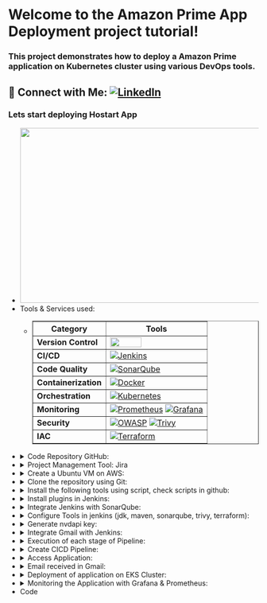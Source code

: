 # **Welcome to the Amazon Prime App Deployment project tutorial!**
### **This project demonstrates how to deploy a Amazon Prime application on Kubernetes cluster using various DevOps tools.**

## 🤝 **Connect with Me:  [![LinkedIn](https://img.shields.io/badge/LinkedIn-0077B5?style=for-the-badge&logo=linkedin&logoColor=white)](https://www.linkedin.com/in/abdulazizuk/)**

### Lets start deploying Hostart App

<ul>
<li><a title="Deployment of Amazon Prime App in Kubernetes using Github+Jenkins+Sonarqube+npm+nodejs+trivy+docker+Terraform+Grafana+SSL" href="https://stardistributors.co.uk/devops/devops_tools/projects/amazon_prime/Amazon_prime1.jpg" target="_blank" rel="noopener"><img src="https://stardistributors.co.uk/devops/devops_tools/projects/disney_hotstar/disney_hotstar1.jpg" alt="" width="644" height="352" /></a></li>
<li>Tools &amp; Services used:
<ul>
<li>
<table border="black">
<thead>
<tr>
<th><strong>Category</strong></th>
<th><strong>Tools</strong></th>
</tr>
</thead>
<tbody>
<tr>
<td><strong>Version Control</strong></td>
<td><img src="https://stardistributors.co.uk/devops/devops_tools/projects/disney_hotstar/github.jpg" alt="" width="63" height="20" /></td>
</tr>
<tr>
<td><strong>CI/CD</strong></td>
<td><a href="https://camo.githubusercontent.com/22b41fadf98ee5a0e46a1d3fb90d563272cf908e9fdc7d6f6f25e70145a9afb7/68747470733a2f2f696d672e736869656c64732e696f2f62616467652f4a656e6b696e732d4432343933393f7374796c653d666c61742d737175617265266c6f676f3d6a656e6b696e73266c6f676f436f6c6f723d7768697465" target="_blank" rel="noopener noreferrer nofollow"><img src="https://camo.githubusercontent.com/22b41fadf98ee5a0e46a1d3fb90d563272cf908e9fdc7d6f6f25e70145a9afb7/68747470733a2f2f696d672e736869656c64732e696f2f62616467652f4a656e6b696e732d4432343933393f7374796c653d666c61742d737175617265266c6f676f3d6a656e6b696e73266c6f676f436f6c6f723d7768697465" alt="Jenkins" data-canonical-src="https://img.shields.io/badge/Jenkins-D24939?style=flat-square&amp;logo=jenkins&amp;logoColor=white" /></a></td>
</tr>
<tr>
<td><strong>Code Quality</strong></td>
<td><a href="https://camo.githubusercontent.com/4cf21d11d2fb1a75b253215cd0ae2c5002f72b868b12a0e4f5d61faabcbb5198/68747470733a2f2f696d672e736869656c64732e696f2f62616467652f536f6e6172517562652d3445394243443f7374796c653d666c61742d737175617265266c6f676f3d736f6e617271756265266c6f676f436f6c6f723d7768697465" target="_blank" rel="noopener noreferrer nofollow"><img src="https://camo.githubusercontent.com/4cf21d11d2fb1a75b253215cd0ae2c5002f72b868b12a0e4f5d61faabcbb5198/68747470733a2f2f696d672e736869656c64732e696f2f62616467652f536f6e6172517562652d3445394243443f7374796c653d666c61742d737175617265266c6f676f3d736f6e617271756265266c6f676f436f6c6f723d7768697465" alt="SonarQube" data-canonical-src="https://img.shields.io/badge/SonarQube-4E9BCD?style=flat-square&amp;logo=sonarqube&amp;logoColor=white" /></a></td>
</tr>
<tr>
<td><strong>Containerization</strong></td>
<td><a href="https://camo.githubusercontent.com/bfb7555b6d85ca0d42c2c2e6a741cd9f5b9b1d7bb95535450f1afd2558554f86/68747470733a2f2f696d672e736869656c64732e696f2f62616467652f446f636b65722d3234393645443f7374796c653d666c61742d737175617265266c6f676f3d646f636b6572266c6f676f436f6c6f723d7768697465" target="_blank" rel="noopener noreferrer nofollow"><img src="https://camo.githubusercontent.com/bfb7555b6d85ca0d42c2c2e6a741cd9f5b9b1d7bb95535450f1afd2558554f86/68747470733a2f2f696d672e736869656c64732e696f2f62616467652f446f636b65722d3234393645443f7374796c653d666c61742d737175617265266c6f676f3d646f636b6572266c6f676f436f6c6f723d7768697465" alt="Docker" data-canonical-src="https://img.shields.io/badge/Docker-2496ED?style=flat-square&amp;logo=docker&amp;logoColor=white" /></a></td>
</tr>
<tr>
<td><strong>Orchestration</strong></td>
<td><a href="https://camo.githubusercontent.com/903b7f99682bb0c52aba2280e5b8e7ad5dce587908eb4d79ad0a9491f8b6a366/68747470733a2f2f696d672e736869656c64732e696f2f62616467652f4b756265726e657465732d3332364345353f7374796c653d666c61742d737175617265266c6f676f3d6b756265726e65746573266c6f676f436f6c6f723d7768697465" target="_blank" rel="noopener noreferrer nofollow"><img src="https://camo.githubusercontent.com/903b7f99682bb0c52aba2280e5b8e7ad5dce587908eb4d79ad0a9491f8b6a366/68747470733a2f2f696d672e736869656c64732e696f2f62616467652f4b756265726e657465732d3332364345353f7374796c653d666c61742d737175617265266c6f676f3d6b756265726e65746573266c6f676f436f6c6f723d7768697465" alt="Kubernetes" data-canonical-src="https://img.shields.io/badge/Kubernetes-326CE5?style=flat-square&amp;logo=kubernetes&amp;logoColor=white" /></a></td>
</tr>
<tr>
<td><strong>Monitoring</strong></td>
<td><a href="https://camo.githubusercontent.com/275efecee0c790e50cbfd5b8584e831774bd858dbb2cfd21245718ec1739496f/68747470733a2f2f696d672e736869656c64732e696f2f62616467652f50726f6d6574686575732d4536353232433f7374796c653d666c61742d737175617265266c6f676f3d70726f6d657468657573266c6f676f436f6c6f723d7768697465" target="_blank" rel="noopener noreferrer nofollow"><img src="https://camo.githubusercontent.com/275efecee0c790e50cbfd5b8584e831774bd858dbb2cfd21245718ec1739496f/68747470733a2f2f696d672e736869656c64732e696f2f62616467652f50726f6d6574686575732d4536353232433f7374796c653d666c61742d737175617265266c6f676f3d70726f6d657468657573266c6f676f436f6c6f723d7768697465" alt="Prometheus" data-canonical-src="https://img.shields.io/badge/Prometheus-E6522C?style=flat-square&amp;logo=prometheus&amp;logoColor=white" /></a>&nbsp;<a href="https://camo.githubusercontent.com/52544223293f79c77382af85717e1878a63bb6e136e1c01a211e9ee36bcccdf5/68747470733a2f2f696d672e736869656c64732e696f2f62616467652f47726166616e612d4634363830303f7374796c653d666c61742d737175617265266c6f676f3d67726166616e61266c6f676f436f6c6f723d7768697465" target="_blank" rel="noopener noreferrer nofollow"><img src="https://camo.githubusercontent.com/52544223293f79c77382af85717e1878a63bb6e136e1c01a211e9ee36bcccdf5/68747470733a2f2f696d672e736869656c64732e696f2f62616467652f47726166616e612d4634363830303f7374796c653d666c61742d737175617265266c6f676f3d67726166616e61266c6f676f436f6c6f723d7768697465" alt="Grafana" data-canonical-src="https://img.shields.io/badge/Grafana-F46800?style=flat-square&amp;logo=grafana&amp;logoColor=white" /></a></td>
</tr>
<tr>
<td><strong>Security</strong></td>
<td><a href="https://camo.githubusercontent.com/1327fc88dfba2bb5ac45e047e4a9feeee31114b21ca2cba95013d9e58363ba26/68747470733a2f2f696d672e736869656c64732e696f2f62616467652f4f574153502d3030303030303f7374796c653d666c61742d737175617265266c6f676f3d6f77617370266c6f676f436f6c6f723d7768697465" target="_blank" rel="noopener noreferrer nofollow"><img src="https://camo.githubusercontent.com/1327fc88dfba2bb5ac45e047e4a9feeee31114b21ca2cba95013d9e58363ba26/68747470733a2f2f696d672e736869656c64732e696f2f62616467652f4f574153502d3030303030303f7374796c653d666c61742d737175617265266c6f676f3d6f77617370266c6f676f436f6c6f723d7768697465" alt="OWASP" data-canonical-src="https://img.shields.io/badge/OWASP-000000?style=flat-square&amp;logo=owasp&amp;logoColor=white" /></a>&nbsp;<a href="https://camo.githubusercontent.com/67015341784fba0b9eed4975dd6b0bbca63d21f5824b7b7c833faf758e61c56f/68747470733a2f2f696d672e736869656c64732e696f2f62616467652f54726976792d3030393739443f7374796c653d666c61742d737175617265266c6f676f3d7472697679266c6f676f436f6c6f723d7768697465" target="_blank" rel="noopener noreferrer nofollow"><img src="https://camo.githubusercontent.com/67015341784fba0b9eed4975dd6b0bbca63d21f5824b7b7c833faf758e61c56f/68747470733a2f2f696d672e736869656c64732e696f2f62616467652f54726976792d3030393739443f7374796c653d666c61742d737175617265266c6f676f3d7472697679266c6f676f436f6c6f723d7768697465" alt="Trivy" data-canonical-src="https://img.shields.io/badge/Trivy-00979D?style=flat-square&amp;logo=trivy&amp;logoColor=white" /></a></td>
</tr>
<tr>
<td><strong>IAC</strong></td>
<td><a href="https://camo.githubusercontent.com/578ea379c69d266708eb9bc08774d4ca35814bf5c0456065e46e4dca29ee74f0/68747470733a2f2f696d672e736869656c64732e696f2f62616467652f5465727261666f726d2d3632334345343f7374796c653d666c61742d737175617265266c6f676f3d7465727261666f726d266c6f676f436f6c6f723d7768697465" target="_blank" rel="noopener noreferrer nofollow"><img src="https://camo.githubusercontent.com/578ea379c69d266708eb9bc08774d4ca35814bf5c0456065e46e4dca29ee74f0/68747470733a2f2f696d672e736869656c64732e696f2f62616467652f5465727261666f726d2d3632334345343f7374796c653d666c61742d737175617265266c6f676f3d7465727261666f726d266c6f676f436f6c6f723d7768697465" alt="Terraform" data-canonical-src="https://img.shields.io/badge/Terraform-623CE4?style=flat-square&amp;logo=terraform&amp;logoColor=white" /></a></td>
</tr>
</tbody>
</table>
</li>
</ul>
</li>
<li><details><summary>Code Repository GitHub:</summary>
<ul>
<li><a href="https://github.com/AbdulAziz-uk/Disney_Hotstar.git" target="_blank" rel="noopener"><img src="https://stardistributors.co.uk/devops/devops_tools/projects/disney_hotstar/github.jpg" alt="" width="63" height="20" /></a>&nbsp;https://github.com/AbdulAziz-uk/amazon-prime-video-kubernetes.git</li>
</ul>
</details></li>
<li><details><summary>Project Management Tool: Jira</summary>
<ul>
<li>link code repository from github</li>
</ul>
</details></li>
<li><details><summary>Create a Ubuntu VM on AWS:</summary>
<ul>
<li>Name=primevideo</li>
<li>o/S : ubuntu server 24.04 LTS (HVM), SSD Volume Type</li>
<li>Instance type: t2 large</li>
<li>keypair: generate primevideo.pem</li>
<li>20 GB</li>
<li>Security: Allow ports SSH, http, https, 8080(jenkins), 9000 (sonarqube), 587(gmail-smtp, 465 (gmail)</li>
<li>open MobXterm and connect to VM</li>
<li>Get VM details:
<ul>
<li>ubuntu@ip~/amazon-prime:/home/ubuntu#sudo hostnamectl</li>
</ul>
</li>
<li>update the package:
<ul>
<li>ubuntu@ip:/home/ubuntu#sudo&nbsp;apt update</li>
</ul>
</li>
</ul>
</details></li>
<li><details><summary>Clone the repository using Git:</summary>
<ul>
<li>Git is installed by default in ubuntu, if not than install.</li>
<li>ubuntu@ip:~amazon-prime:/home/ubuntu#git&nbsp;-v</li>
<li>Install git:&nbsp;</li>
<li>ubuntu@ip:/home/ubuntu#sudo apt update</li>
<li>ubuntu@ip:/home/ubuntu#sudo apt install git</li>
<li>Clone</li>
<li>ubuntu@ip:/home/ubuntu#git&nbsp;clone&nbsp;<a href="https://github.com/AbdulAziz-uk/amazon-prime-video-kubernetes.git">https://github.com/AbdulAziz-uk/amazon-prime-video-kubernetes.git</a></li>
<li><a href="https://stardistributors.co.uk/devops/devops_tools/projects/amazon_prime/Amazon_prime2.jpg" target="_blank" rel="noopener"><img src="https://stardistributors.co.uk/devops/devops_tools/projects/amazon_prime/Amazon_prime2.jpg" alt="" width="745" height="329" /></a></li>
<li>ubuntu@ip:~amazon-prime-video-kubernetes/Scripts#ls&nbsp;(list of scripts )</li>
</ul>
</details></li>
<li><details><summary>Install the following tools using script, check scripts in github:</summary>
<ul>
<li>Give executable permission to all scripts:
<ul>
<li>$sudo&nbsp;chmod +x *.sh or&nbsp;</li>
<li>$sh permissionexecute.sh (in this file chmod +x *.sh has been defined)</li>
<li>$ ll (all scrits in green coloured, can be execute)</li>
</ul>
</li>
<li>Install Jenkins:&nbsp;
<ul>
<li>ubuntu@ip:~amazon-prime/Scripts#sh&nbsp;jenkins.sh</li>
<li>Java is installed along with jenkins, check&nbsp;</li>
<li>ubuntu@ip:~amazon-prime/Scripts#java&nbsp;--version</li>
<li>#systemctl status jenkins</li>
<li>#systemctl enable jenkins (it will enable jenkins and start after vm restart)</li>
<li>Acces jenkins:</li>
<li>opne browser: <a href="http://ip:8080">http://ip:8080</a></li>
<li>Reveal password from the following path</li>
<li>#sudo cat /var/lib/jenkins/secrets/initialAdminPassword</li>
<li>Install suggested plugins</li>
</ul>
</li>
<li>Install docker:
<ul>
<li>ubuntu@ip:~amazon-prime/Scripts#sh docker.sh</li>
<li>ubuntu@ip:~amazon-prime/Scripts#docker&nbsp;-v</li>
<li>ubuntu@ip:~amazon-prime/Scripts#systemctl&nbsp;status docker</li>
<li>ubuntu@ip:~amazon-prime/Scripts#systemctl enable docker</li>
<li>check the script for all the commands defined like adding user to docker group, giving permission, setting port etc.&nbsp;</li>
</ul>
</li>
<li>Install SonarQube container &amp; generate token:
<ul>
<li>Run SonarQube container in detached mode with port mapping 9000</li>
<li>#docker run -d --name sonar -p 9000:9000 sonarqube:lts-community</li>
<li>#docker container ls (list of containers, sonar container is running)</li>
<li>#docker images (list of images)</li>
<li>Access sonar:</li>
<li>open browser <a href="http://ip:9000">http://ip:9000</a></li>
<li>default username=admin, password=admin</li>
<li>Generate Sonar token for the user: which will be use while integration with jenkins.
<ul>
<li>Administrtion/security/users/token/Generate Token/ Name=sonar-token, expires in = 60 days and generate.&nbsp; copy token.</li>
</ul>
</li>
<li>Create Webhook:
<ul>
<li>Administration/Configuration/webhook/create, Name=jenkins, URK=http:jenkins_ip:8080/sonarqube-webhook/</li>
</ul>
</li>
</ul>
</li>
<li>Install kubectl for configuring kubernetes cluster.
<ul>
<li>ubuntu@ip:~amazon-prime/Script#sh&nbsp;kubectl.sh</li>
</ul>
</li>
<li>Install eksctl for AWS kubernetes service.
<ul>
<li>ubuntu@ip:~amazon-prime/Script#sh eksctll.sh</li>
</ul>
</li>
<li>Install AWS cli: To communicate with AWS
<ul>
<li>ubuntu@ip:~amazon-prime/Script#sh&nbsp;awscli.sh</li>
</ul>
</li>
<li>Install Trivy:
<ul>
<li>ubuntu@ip:~amazon-prime/Script#sh trivy.sh</li>
<li>#trivy -v</li>
</ul>
</li>
<li>Install Terraform:&nbsp;&nbsp;
<ul>
<li>will create a monitoring VM with the help of terraform (Grafana &amp; Prometheus)</li>
<li>ubuntu@ip:~amazon-prime/Script#sh terraform.sh</li>
</ul>
</li>
</ul>
</details></li>
<li><details><summary>Install plugins in Jenkins:</summary>
<ul>
<li>Go to Manage Jenkins/Plugins/ search and install the following plugins</li>
<li>Eclipse Temurin installer (it will install jdk)</li>
<li>Sonarqube scanner</li>
<li>Sonarqube Quality Gates</li>
<li>Pipeline: Stage View</li>
<li>Nodejs Plugin</li>
<li>OWASP Dependency-Check</li>
<li>Blue ocean</li>
<li>Docker</li>
<li>Docker commons</li>
<li>docker pipeline</li>
<li>docker api</li>
<li>docker-build-step</li>
<li>terraform</li>
<li>kubernetes</li>
<li>kubernetes Client API</li>
<li>kubernetes credentials</li>
<li>kubernetes CLI</li>
<li>kubernetes Credentials Provider</li>
<li>kubernetes:: Pipeline::Devops Steps</li>
<li>blue ocean: it can start pipeline at different stages.</li>
<li>restart jenkins: http://ip/8080/restart</li>
</ul>
</details></li>
<li><details><summary>Integrate Jenkins with SonarQube:</summary>
<ul>
<li>First add the server sonarqube in jenkins
<ul>
<li>Go to Manage Jenkins/System scroll down to Sonar Qube servers (you can configure servicers in System like sonarqube server)</li>
<li>Add SonarQube</li>
<li>Name = sonar</li>
<li>Server URL= <a href="http://192.168.171.200:9000">http://192.168.171.200:9000</a></li>
<li>Server authentication token: click +add
<ul>
<li>Domain = Global credentials (unrestricted)</li>
<li>Kind = secret text</li>
<li>scope: Glonal (jenkins,nodes, items, all child items,etc)</li>
<li>Seccret=past the token which was generated in sonarqube insallation</li>
<li>ID=sonar-token</li>
<li>Description=sonar-token</li>
<li>Add</li>
</ul>
</li>
<li>In Server Authentication token: click drop down and select sonar-token</li>
<li>apply &amp; save</li>
</ul>
</li>
</ul>
</details></li>
<li><details><summary>Configure Tools in jenkins (jdk, maven, sonarqube, trivy, terraform):</summary>
<ul>
<li>Go to Manage Jenkins/Tools:</li>
<li>JDK
<ul>
<li>Name=jdk17</li>
<li>Install automatically and click add installer and select install from adoptium.net</li>
<li>select version jdk-17.0.9+9</li>
</ul>
</li>
<li>SonarQube Scanner Installations
<ul>
<li>click Add SonarQube Scanner</li>
<li>Name = sonar-scanner</li>
<li>Version = Install from Maven Central and select latest/required version</li>
</ul>
</li>
<li>NodeJS installations:
<ul>
<li>Add NodeJs</li>
<li>Name=nodejs</li>
<li>select install automatically</li>
<li>Version= Install from nodejs.org and select version 17.9.0</li>
</ul>
</li>
<li>Dependency Check installation
<ul>
<li>Add Dependency-Check</li>
<li>Name=DC</li>
<li>install automatically</li>
<li>Add installer - select install from github.com</li>
<li>version = dependency-check 12.1.0</li>
<li>apply &amp; save&nbsp;</li>
</ul>
</li>
</ul>
</details></li>
<li><details><summary>Generate nvdapi key:</summary>
<ul>
<li>Go to <a href="https://nvd.nist.gov/developers/request-an-api-key">https://nvd.nist.gov/developers/request-an-api-key</a>&nbsp; (Register with them and they will send key in email)</li>
<li>NVD API Key Activated
<p>Thank you for confirming your request for an NVD API key. Please securely save this key. Once you close or leave this page, the key will no longer be accessible from this link. If you lose or forget your API key you must request a new one. There is no process for recovering an API Key.</p>
<p>API Key:&nbsp;<span id="apiKey">36883b57-9d9d-4677-b466-f7012f883687</span>&nbsp;&nbsp;</p>
<p>To request a new API key, please resubmit an&nbsp;<a href="https://nvd.nist.gov/developers/request-an-api-key">API Key Request</a>. Please note that activating a new key will deactivate the key shown above.</p>
</li>
</ul>
</details></li>
<li><details><summary>Integrate Gmail with Jenkins:</summary>
<ul>
<li>Gmail Setup:
<ul>
<li>To receive emails for success/failure of CICD pipeline.</li>
<li>Go to Gmail account and click on account top right corner and select manage your account.</li>
<li>type app passwords (This option will only available after MFA is enabled, To enable go to security/2 step verification and enable it and add phone number)</li>
<li>app name=hotstar and create password.&nbsp; copy app password.</li>
</ul>
</li>
<li>Go to Manage Jenkins/System/E-mail Notification
<ul>
<li>SMTP Server = smtp.gmail.com</li>
<li>Default user email suffix=@gmail.com</li>
<li>Advanced</li>
<li>select Use SMTP Authentication:</li>
<li>user name = <a href="mailto:aziz.azure2024@gmail.com">aziz.azure2024@gmail.com</a>&nbsp;(enter email address for which app password has been created)</li>
<li>Password =&nbsp;svgi&nbsp;xqps&nbsp;yhyj&nbsp;zcaj (paste token)</li>
<li>select Use SSL</li>
<li>SMTP Port = 465 (open this port on firewall)</li>
<li>Reply-To-Address = <a href="mailto:aziz.azure2024@gmail.com">aziz.azure2024@gmail.com</a></li>
<li>Charset = UTF-8</li>
<li>Select Test configurtion by sending test e-mail</li>
<li>Test e-mail recipient = <a href="mailto:aziz.azure2024@gmail.com">aziz.azure2024@gmail.com</a></li>
<li>Test Configuration: Email received.</li>
</ul>
</li>
<li>Go to Manage Jenkins/System/Extended E-mail Notification
<ul>
<li>SMTP server=smtp.gmail.com</li>
<li>SMTP Port =587 (open port)</li>
<li>Advanced:</li>
<li>Credentials: Add Jenkins
<ul>
<li>Domain: global credentials (unrestricted)</li>
<li>Kind = Username with Password</li>
<li>Scope = Global (Jenkins, nodes, items, all child items,etc)</li>
<li>username = <a href="mailto:aziz.azure2024@gmail.com">aziz.azure2024@gmail.com</a></li>
<li>Password=svgi&nbsp;xqps&nbsp;yhyj&nbsp;zcaj (paste token)</li>
<li>ID = smtp-gmail</li>
<li>Description = smtp-gmail</li>
</ul>
</li>
<li>In credentials selet smtp-gmail</li>
<li>select Use TLS</li>
<li>Default user e-mail suffix = @gmail.com</li>
<li>Apply &amp; Save</li>
</ul>
</li>
<li>Add code in Pipeline.
<ul>
<li>
<div>
<div>Make sure this code is inserted after completion of stages as this code is not starting with stage, steps.</div>
<div>post {</div>
<div>&nbsp; &nbsp; always {</div>
<div>&nbsp; &nbsp; &nbsp; &nbsp; script {</div>
<div>&nbsp; &nbsp; &nbsp; &nbsp; &nbsp; &nbsp; def buildStatus = currentBuild.currentResult</div>
<div>&nbsp; &nbsp; &nbsp; &nbsp; &nbsp; &nbsp; def buildUser = currentBuild.getBuildCauses('hudson.model.Cause$UserIdCause')[0]?.userId ?:'Github User'</div>
<div>&nbsp; &nbsp; &nbsp; &nbsp; &nbsp; &nbsp; emailext (</div>
<div>&nbsp; &nbsp; &nbsp; &nbsp; &nbsp; &nbsp; &nbsp; &nbsp; subject:"Pipeline ${buildStatus}:${env.JOB_NAME} #${env.BUILD_NUMBER}",</div>
<div>&nbsp; &nbsp; &nbsp; &nbsp; &nbsp; &nbsp; &nbsp; &nbsp; body:"""</div>
<div>&nbsp; &nbsp; &nbsp; &nbsp; &nbsp; &nbsp; &nbsp; &nbsp; &nbsp; &nbsp; &lt;p&gt;This is a Jenkins HOTSTAR CICD pipeline status.&lt;/p&gt;</div>
<div>&nbsp; &nbsp; &nbsp; &nbsp; &nbsp; &nbsp; &nbsp; &nbsp; &nbsp; &nbsp; &lt;p&gt;Project:${env.JOB_NAME}&lt;/p&gt;</div>
<div>&nbsp; &nbsp; &nbsp; &nbsp; &nbsp; &nbsp; &nbsp; &nbsp; &nbsp; &nbsp; &lt;p&gt;Build Number:${env.BUILD_NUMBER}&lt;/p&gt;</div>
<div>&nbsp; &nbsp; &nbsp; &nbsp; &nbsp; &nbsp; &nbsp; &nbsp; &nbsp; &nbsp; &lt;p&gt;Build Status:${buildStatus}&lt;/p&gt;</div>
<div>&nbsp; &nbsp; &nbsp; &nbsp; &nbsp; &nbsp; &nbsp; &nbsp; &nbsp; &nbsp; &lt;p&gt;Started by:${buildUser}&lt;/p&gt;</div>
<div>&nbsp; &nbsp; &nbsp; &nbsp; &nbsp; &nbsp; &nbsp; &nbsp; &nbsp; &nbsp; &lt;p&gt;Build URL:&lt;a href="${env.BUILD_URL}"&gt;${env.BUILD_URL}&lt;/a&gt;&lt;/p&gt;</div>
<div>&nbsp; &nbsp; &nbsp; &nbsp; &nbsp; &nbsp; &nbsp; &nbsp; """,</div>
<div>&nbsp; &nbsp; &nbsp; &nbsp; &nbsp; &nbsp; &nbsp; &nbsp; to:'aziz.azure2024@gmail.com',</div>
<div>&nbsp; &nbsp; &nbsp; &nbsp; &nbsp; &nbsp; &nbsp; &nbsp; from:'aziz.azure2024@gmail.com',</div>
<div>&nbsp; &nbsp; &nbsp; &nbsp; &nbsp; &nbsp; &nbsp; &nbsp; replyTo:'aziz.azure2024@gmail.com',</div>
<div>&nbsp; &nbsp; &nbsp; &nbsp; &nbsp; &nbsp; &nbsp; &nbsp; mimeType:'text/html',</div>
<div>&nbsp; &nbsp; &nbsp; &nbsp; &nbsp; &nbsp; &nbsp; &nbsp; attachmentsPattern:'trivyfs.txt,trivyimage.txt'</div>
<div>&nbsp; &nbsp; &nbsp; &nbsp; &nbsp; &nbsp; )</div>
<div>&nbsp; &nbsp; &nbsp; &nbsp; &nbsp; &nbsp;}</div>
<div>&nbsp; &nbsp; &nbsp; &nbsp;}</div>
</div>
</li>
</ul>
</li>
<li>Paste the code in Pipeline.</li>
</ul>
</details></li>
<li><details><summary>Execution of each stage of Pipeline:</summary>
<ul>
<li><a href="https://stardistributors.co.uk/devops/devops_tools/projects/disney_hotstar/disney_hotstar4.jpg" target="_blank" rel="noopener"><img src="https://stardistributors.co.uk/devops/devops_tools/projects/disney_hotstar/disney_hotstar4.jpg" alt="" width="532" height="258" /></a></li>
<li>Declarative Tool Install:
<ul>
<li>click on log: we have define two tools in this stage jdk17 and nodejs</li>
<li><img src="https://stardistributors.co.uk/devops/devops_tools/projects/amazon_prime/Amazon_prime5.jpg" width="881" height="188" /></li>
</ul>
</li>
<li>clean workspace: Delete workspace when build is done.
<ul>
<li>we have define this in stage clean workspace, it will delete any existing workspace.</li>
<li><img src="https://stardistributors.co.uk/devops/devops_tools/projects/amazon_prime/Amazon_prime6.jpg" width="888" height="314" /></li>
</ul>
</li>
<li>Git Clone:
<ul>
<li>We have define public git repository to clone.</li>
<li><a href="https://stardistributors.co.uk/devops/devops_tools/projects/amazon_prime/Amazon_prime7.jpg" target="_blank" rel="noopener"><img src="https://stardistributors.co.uk/devops/devops_tools/projects/amazon_prime/Amazon_prime7.jpg" width="533" height="285" /></a></li>
</ul>
</li>
<li>Sonar Analysis:
<ul>
<li>Click logs to check Sonar Analysis report:</li>
<li><a href="https://stardistributors.co.uk/devops/devops_tools/projects/amazon_prime/Amazon_prime8.jpg" target="_blank" rel="noopener"><img src="https://stardistributors.co.uk/devops/devops_tools/projects/amazon_prime/Amazon_prime8.jpg" width="543" height="297" /></a></li>
<li>click on results at: <a href="http://192.168.171.91:9000/dashboard?id=hotstar">http://192.168.171.91:9000/dashboard?id=hotstar</a></li>
<li><a href="https://stardistributors.co.uk/devops/devops_tools/projects/amazon_prime/Amazon_prime9.jpg" target="_blank" rel="noopener"><img src="https://stardistributors.co.uk/devops/devops_tools/projects/amazon_prime/Amazon_prime9.jpg" width="594" height="308" /></a></li>
<li>issues detected here like Bugs, Vulnerabilities, code smell Security hotspots etc will send to developers and once it is fixed than we run build again.</li>
</ul>
</li>
<li>Quality Gate:
<ul>
<li><img src="https://stardistributors.co.uk/devops/devops_tools/projects/amazon_prime/Amazon_prime10.jpg" width="868" height="312" /></li>
<li>Quality Gate is ok</li>
</ul>
</li>
<li>Install Dependencies:
<ul>
<li>npm install</li>
</ul>
</li>
<li>OWASP File System Scan:
<ul>
<li>Dependency-Check report .xml file generated.</li>
<li>It is giving an error, check console output.</li>
<li>Unrecognized option: --nvdapiKey&nbsp;</li>
<li><img src="https://stardistributors.co.uk/devops/devops_tools/projects/amazon_prime/Amazon_prime18.jpg" width="684" height="301" /></li>
<li>Solution: change a to capital =&nbsp;--nvdApiKey</li>
</ul>
</li>
<li>Trivy File System Scan:
<ul>
<li>Go to workspace and check trivyfs.txt</li>
</ul>
</li>
<li>Docker Build and Push to Repository:
<ul>
<li>Check on hub.docker.com, ziz27uk/hotstar repository has been pushed.</li>
<li><a href="https://stardistributors.co.uk/devops/devops_tools/projects/amazon_prime/Amazon_prime11.jpg"><img src="https://stardistributors.co.uk/devops/devops_tools/projects/amazon_prime/Amazon_prime11.jpg" width="486" height="362" /></a></li>
</ul>
</li>
<li>Trivy Image Scan:
<ul>
<li>Trivy will scan the image&nbsp;</li>
<li><a href="https://stardistributors.co.uk/devops/devops_tools/projects/amazon_prime/Amazon_prime12.jpg" target="_blank" rel="noopener"><img src="https://stardistributors.co.uk/devops/devops_tools/projects/amazon_prime/Amazon_prime12.jpg" width="585" height="224" /></a></li>
</ul>
</li>
<li>Deploy to Container:
<ul>
<li><img src="https://stardistributors.co.uk/devops/devops_tools/projects/amazon_prime/Amazon_prime13.jpg" width="885" height="304" /></li>
</ul>
</li>
<li>Declarative Post Actions:
<ul>
<li>Email notification has been sent, it says fialure although application has been deployed successfully.</li>
<li>There is an issue in OWASP File System Scan stage,&nbsp; correct in the code and run Build again.
<ul>
<li>Unrecognized option: --nvdapiKey&nbsp;</li>
<li>Solution: change a to capital =&nbsp;--nvdApiKey</li>
<li>Run Build Again.</li>
<li><a href="https://stardistributors.co.uk/devops/devops_tools/projects/amazon_prime/Amazon_prime19.jpg" target="_blank" rel="noopener"><img src="https://stardistributors.co.uk/devops/devops_tools/projects/amazon_prime/Amazon_prime19.jpg" width="489" height="270" /></a></li>
<li>Successfully completed CICD.</li>
<li><a href="https://stardistributors.co.uk/devops/devops_tools/projects/amazon_prime/Amazon_prime20.jpg" target="_blank" rel="noopener"><img src="https://stardistributors.co.uk/devops/devops_tools/projects/amazon_prime/Amazon_prime20.jpg" width="487" height="167" /></a></li>
<li></li>
</ul>
</li>
</ul>
</li>
</ul>
</details></li>
<li><details><summary>Create CICD Pipeline:</summary>
<ul>
<li>New item, Name=prime and select pipeline and ok</li>
<li>Descripton= Amazon Prime Video pipeline</li>
<li>Discard old Builds = max # of builds to keep = 3</li>
<li>pipeline: Definition=pipeline script (declarative script):
<ul>
<li><a title="YAML code for Jenkins CICD pipeline" href="https://stardistributors.co.uk/devops/devops_tools/projects/amazon_prime/amazon_prime.yaml" target="_blank" rel="noopener">Click here for CICD declarative yaml code</a>&nbsp;</li>
<li>
<div>
<div>pipeline {</div>
<div>&nbsp; agent any</div>
<div>&nbsp; &nbsp;tools {</div>
<div>&nbsp; &nbsp; jdk 'jdk17'</div>
<div>&nbsp; &nbsp; nodejs 'nodejs'</div>
<div>&nbsp; }</div>
<div>&nbsp; environment {</div>
<div>&nbsp; &nbsp; SONARQUBE_HOME=tool 'sonar-scanner'</div>
<div>&nbsp; }</div>
<div>&nbsp; stages {</div>
<div>&nbsp; &nbsp; stage ('Stage 1:clean workspace'){</div>
<div>&nbsp; &nbsp; &nbsp; steps {</div>
<div>&nbsp; &nbsp; &nbsp; &nbsp; cleanWs()</div>
<div>&nbsp; &nbsp; &nbsp; }</div>
<div>&nbsp; &nbsp; }</div>
<div>&nbsp; &nbsp; stage ('Stage 2:Git Clone') {</div>
<div>&nbsp; &nbsp; &nbsp; steps {</div>
<div>&nbsp; &nbsp; &nbsp; &nbsp; git branch:'main', url:'https://github.com/AbdulAziz-uk/amazon-prime-video-kubernetes.git'</div>
<div>&nbsp; &nbsp; &nbsp; }</div>
<div>&nbsp; &nbsp; }</div>
<div>&nbsp; &nbsp; stage ('Stage 3:Sonar Analysis'){</div>
<div>&nbsp; &nbsp; &nbsp; steps {</div>
<div>&nbsp; &nbsp; &nbsp; &nbsp; withSonarQubeEnv('sonarqube-server'){</div>
<div>&nbsp; &nbsp; &nbsp; &nbsp; &nbsp; sh ''' $SONARQUBE_HOME/bin/sonar-scanner -Dsonar.projectName=amazon-prime \</div>
<div>&nbsp; &nbsp; &nbsp; &nbsp; &nbsp; &nbsp; -Dsonar.projectKey=amazon-prime '''</div>
<div>&nbsp; &nbsp; &nbsp; &nbsp; }</div>
<div>&nbsp; &nbsp; &nbsp; }</div>
<div>&nbsp; &nbsp; }</div>
<div>&nbsp; &nbsp; stage ('Stage 4:quality gate'){</div>
<div>&nbsp; &nbsp; &nbsp; steps {</div>
<div>&nbsp; &nbsp; &nbsp; &nbsp; script {</div>
<div>&nbsp; &nbsp; &nbsp; &nbsp; &nbsp; waitForQualityGate abortPipeline:false, credentialsId:'sonar-token'</div>
<div>&nbsp; &nbsp; &nbsp; &nbsp; }</div>
<div>&nbsp; &nbsp; &nbsp; }</div>
<div>&nbsp; &nbsp; }</div>
<div>&nbsp; &nbsp; stage ('Stage 5:Install Dependencies'){</div>
<div>&nbsp; &nbsp; &nbsp; steps {</div>
<div>&nbsp; &nbsp; &nbsp; &nbsp; sh "npm install"</div>
<div>&nbsp; &nbsp; &nbsp; }</div>
<div>&nbsp; &nbsp; }</div>
<div>&nbsp; &nbsp; stage ('Stage 6:OWASP FS Scan'){</div>
<div>&nbsp; &nbsp; &nbsp; steps {</div>
<div>&nbsp; &nbsp; &nbsp; &nbsp; dependencyCheck additionalArguments:'--scan ./ --disableYarnAudit --disableNodeAudit --nvdApiKey 36883b57-9d9d-4677-b466-f7012f883687', odcInstallation:'DC'</div>
<div>&nbsp; &nbsp; &nbsp; &nbsp; dependencyCheckPublisher pattern:'**/dependency-check-report.xml'</div>
<div>&nbsp; &nbsp; &nbsp; }</div>
<div>&nbsp; &nbsp; }</div>
<div>&nbsp; &nbsp; stage ('Stage 7:Trivy FS Scan'){</div>
<div>&nbsp; &nbsp; &nbsp; steps {</div>
<div>&nbsp; &nbsp; &nbsp; &nbsp; sh "trivy fs . &gt; trivyfs.txt"</div>
<div>&nbsp; &nbsp; &nbsp; }</div>
<div>&nbsp; &nbsp; }</div>
<div>&nbsp; &nbsp; stage ('Stage 8:Docker Build &amp; Push'){</div>
<div>&nbsp; &nbsp; &nbsp; steps {</div>
<div>&nbsp; &nbsp; &nbsp; &nbsp; script {</div>
<div>&nbsp; &nbsp; &nbsp; &nbsp; &nbsp; withDockerRegistry(credentialsId:'docker', toolName:'docker'){</div>
<div>&nbsp; &nbsp; &nbsp; &nbsp; &nbsp; &nbsp; sh "docker build -t amazon-prime ."</div>
<div>&nbsp; &nbsp; &nbsp; &nbsp; &nbsp; &nbsp; sh "docker tag amazon-prime aziz27uk/amazon-prime:latest"</div>
<div>&nbsp; &nbsp; &nbsp; &nbsp; &nbsp; &nbsp; sh "docker push aziz27uk/amazon-prime:latest"</div>
<div>&nbsp; &nbsp; &nbsp; &nbsp; &nbsp; }</div>
<div>&nbsp; &nbsp; &nbsp; &nbsp; }</div>
<div>&nbsp; &nbsp; &nbsp; }</div>
<div>&nbsp; &nbsp; }</div>
<div>&nbsp; &nbsp; stage ('Stage 9:Trivy Image Scan'){</div>
<div>&nbsp; &nbsp; &nbsp; steps {</div>
<div>&nbsp; &nbsp; &nbsp; &nbsp; sh "trivy image aziz27uk/amazon-prime:latest &gt; trivyimage.txt"</div>
<div>&nbsp; &nbsp; &nbsp; }</div>
<div>&nbsp; &nbsp; }</div>
<div>&nbsp; &nbsp; stage ('Stage 10:Deploy to Container'){</div>
<div>&nbsp; &nbsp; &nbsp; steps {</div>
<div>&nbsp; &nbsp; &nbsp; &nbsp; sh 'docker run -d --name amazon-prime -p 3000:3000 aziz27uk/amazon-prime:latest'</div>
<div>&nbsp; &nbsp; &nbsp; }</div>
<div>&nbsp; &nbsp; }</div>
<div>&nbsp; }</div>
<div>&nbsp; &nbsp; post {</div>
<div>&nbsp; &nbsp; always {</div>
<div>&nbsp; &nbsp; &nbsp; &nbsp; script {</div>
<div>&nbsp; &nbsp; &nbsp; &nbsp; &nbsp; &nbsp; def buildStatus = currentBuild.currentResult</div>
<div>&nbsp; &nbsp; &nbsp; &nbsp; &nbsp; &nbsp; def buildUser = currentBuild.getBuildCauses('hudson.model.Cause$UserIdCause')[0]?.userId ?:'Github User'</div>
<div>&nbsp; &nbsp; &nbsp; &nbsp; &nbsp; &nbsp; emailext (</div>
<div>&nbsp; &nbsp; &nbsp; &nbsp; &nbsp; &nbsp; &nbsp; &nbsp; subject:"Pipeline ${buildStatus}:${env.JOB_NAME} #${env.BUILD_NUMBER}",</div>
<div>&nbsp; &nbsp; &nbsp; &nbsp; &nbsp; &nbsp; &nbsp; &nbsp; body:"""</div>
<div>&nbsp; &nbsp; &nbsp; &nbsp; &nbsp; &nbsp; &nbsp; &nbsp; &nbsp; &nbsp; &lt;p&gt;This is a Jenkins amazon-prime CICD pipeline status.&lt;/p&gt;</div>
<div>&nbsp; &nbsp; &nbsp; &nbsp; &nbsp; &nbsp; &nbsp; &nbsp; &nbsp; &nbsp; &lt;p&gt;Project:${env.JOB_NAME}&lt;/p&gt;</div>
<div>&nbsp; &nbsp; &nbsp; &nbsp; &nbsp; &nbsp; &nbsp; &nbsp; &nbsp; &nbsp; &lt;p&gt;Build Number:${env.BUILD_NUMBER}&lt;/p&gt;</div>
<div>&nbsp; &nbsp; &nbsp; &nbsp; &nbsp; &nbsp; &nbsp; &nbsp; &nbsp; &nbsp; &lt;p&gt;Build Status:${buildStatus}&lt;/p&gt;</div>
<div>&nbsp; &nbsp; &nbsp; &nbsp; &nbsp; &nbsp; &nbsp; &nbsp; &nbsp; &nbsp; &lt;p&gt;Started by:${buildUser}&lt;/p&gt;</div>
<div>&nbsp; &nbsp; &nbsp; &nbsp; &nbsp; &nbsp; &nbsp; &nbsp; &nbsp; &nbsp; &lt;p&gt;Build URL:&lt;a href="${env.BUILD_URL}"&gt;${env.BUILD_URL}&lt;/a&gt;&lt;/p&gt;</div>
<div>&nbsp; &nbsp; &nbsp; &nbsp; &nbsp; &nbsp; &nbsp; &nbsp; """,</div>
<div>&nbsp; &nbsp; &nbsp; &nbsp; &nbsp; &nbsp; &nbsp; &nbsp; to:'aziz.azure2024@gmail.com',</div>
<div>&nbsp; &nbsp; &nbsp; &nbsp; &nbsp; &nbsp; &nbsp; &nbsp; from:'aziz.azure2024@gmail.com',</div>
<div>&nbsp; &nbsp; &nbsp; &nbsp; &nbsp; &nbsp; &nbsp; &nbsp; replyTo:'aziz.azure2024@gmail.com',</div>
<div>&nbsp; &nbsp; &nbsp; &nbsp; &nbsp; &nbsp; &nbsp; &nbsp; mimeType:'text/html',</div>
<div>&nbsp; &nbsp; &nbsp; &nbsp; &nbsp; &nbsp; &nbsp; &nbsp; attachmentsPattern:'trivyfs.txt,trivyimage.txt'</div>
<div>&nbsp; &nbsp; &nbsp; &nbsp; &nbsp; &nbsp; &nbsp; &nbsp; &nbsp; &nbsp; &nbsp;)</div>
<div>&nbsp; &nbsp; &nbsp; &nbsp; &nbsp; &nbsp; &nbsp;}</div>
<div>&nbsp; &nbsp; &nbsp; &nbsp; &nbsp; }</div>
<div>&nbsp; &nbsp; &nbsp; &nbsp; }</div>
<div>}</div>
</div>
</li>
<li>Build now: Jenkins will clone the files from github to workspaces, path in VM will be&nbsp; (/var/jenkins/workspace/hotstar)</li>
<li><a href="https://stardistributors.co.uk/devops/devops_tools/projects/amazon_prime/Amazon_prime2.2.jpg" target="_blank" rel="noopener"><img src="https://stardistributors.co.uk/devops/devops_tools/projects/amazon_prime/Amazon_prime2.2.jpg" alt="" width="509" height="349" /></a></li>
</ul>
</li>
</ul>
</details></li>
<li><details><summary>Access Application:</summary>
<ul>
<li><a href="http://ip:3000">http://ip:3000</a></li>
<li><a href="https://stardistributors.co.uk/devops/devops_tools/projects/amazon_prime/Amazon_prime17.jpg" target="_blank" rel="noopener"><img src="https://stardistributors.co.uk/devops/devops_tools/projects/amazon_prime/Amazon_prime17.jpg" alt="" width="651" height="325" /></a></li>
</ul>
</details></li>
<li><details><summary>Email received in Gmail:</summary>
<ul>
<li><a href="https://stardistributors.co.uk/devops/devops_tools/projects/disney_hotstar/disney_hotstar14.jpg" target="_blank" rel="noopener"><img src="https://stardistributors.co.uk/devops/devops_tools/projects/disney_hotstar/disney_hotstar14.jpg" alt="" width="317" height="396" /></a></li>
<li>open trivyfs.txt trivyimage.txt</li>
<li><a href="https://stardistributors.co.uk/devops/devops_tools/projects/disney_hotstar/disney_hotstar15.jpg" target="_blank" rel="noopener"><img src="https://stardistributors.co.uk/devops/devops_tools/projects/disney_hotstar/disney_hotstar15.jpg" alt="" width="606" height="342" /></a></li>
<li>open trivyimage.txt</li>
<li><a href="https://stardistributors.co.uk/devops/devops_tools/projects/disney_hotstar/disney_hotstar16.jpg" target="_blank" rel="noopener"><img src="https://stardistributors.co.uk/devops/devops_tools/projects/disney_hotstar/disney_hotstar16.jpg" alt="" width="496" height="417" /></a></li>
</ul>
</details></li>
<li><details><summary>Deployment of application on EKS Cluster:</summary>
<ul>
<li>Code</li>
</ul>
</details></li>
<li><details><summary>Monitoring the Application with Grafana &amp; Prometheus:</summary>
<ul>
<li>Code</li>
</ul>
</details></li>
<li>Code</li>
</ul>
</details></li>




